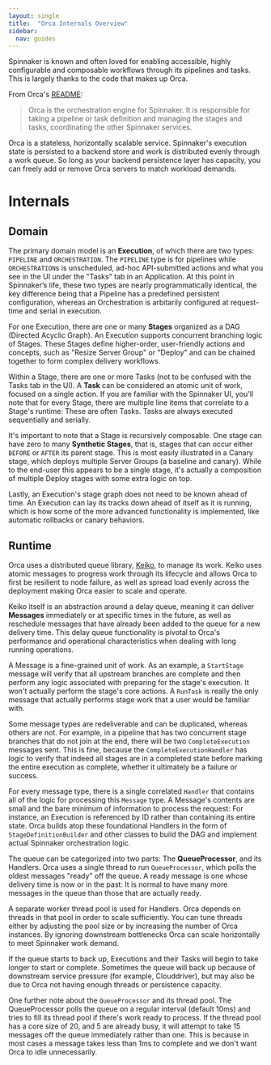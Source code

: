 ```yaml
---
layout: single
title:  "Orca Internals Overview"
sidebar:
  nav: guides
---
```


Spinnaker is known and often loved for enabling accessible, highly configurable and composable workflows through its pipelines and tasks. This is largely thanks to the code that makes up Orca.

From Orca's [README](https://github.com/spinnaker/orca/blob/master/README.md):

> Orca is the orchestration engine for Spinnaker. It is responsible for taking a pipeline or task definition and managing the stages and tasks, coordinating the other Spinnaker services.

Orca is a stateless, horizontally scalable service. Spinnaker's execution state is persisted to a backend store and work is distributed evenly through a work queue. So long as your backend persistence layer has capacity, you can freely add or remove Orca servers to match workload demands.

# Internals

## Domain

The primary domain model is an **Execution**, of which there are two types: `PIPELINE` and `ORCHESTRATION`. The `PIPELINE` type is for pipelines while `ORCHESTRATION`s is unscheduled, ad-hoc API-submitted actions and what you see in the UI under the "Tasks" tab in an Application. At this point in Spinnaker’s life, these two types are nearly programmatically identical, the key difference being that a Pipeline has a predefined persistent configuration, whereas an Orchestration is arbitarily configured at request-time and serial in execution. 

For one Execution, there are one or many **Stages** organized as a DAG (Directed Acyclic Graph). An Execution supports concurrent branching logic of Stages. These Stages define higher-order, user-friendly actions and concepts, such as "Resize Server Group" or "Deploy" and can be chained together to form complex delivery workflows.

Within a Stage, there are one or more Tasks (not to be confused with the Tasks tab in the UI). A **Task** can be considered an atomic unit of work, focused on a single action. If you are familiar with the Spinnaker UI, you'll note that for every Stage, there are multiple line items that correlate to a Stage's runtime: These are often Tasks. Tasks are always executed sequentially and serially. 

It's important to note that a Stage is recursively composable. One stage can have zero to many **Synthetic Stages**, that is, stages that can occur either `BEFORE` or `AFTER` its parent stage. This is most easily illustrated in a Canary stage, which deploys multiple Server Groups (a baseline and canary). While to the end-user this appears to be a single stage, it's actually a composition of multiple Deploy stages with some extra logic on top.

Lastly, an Execution's stage graph does not need to be known ahead of time. An Execution can lay its tracks down ahead of itself as it is running, which is how some of the more advanced functionality is implemented, like automatic rollbacks or canary behaviors.

## Runtime

Orca uses a distributed queue library, [Keiko](http://github.com/spinnaker/keiko), to manage its work. Keiko uses atomic messages to progress work through its lifecycle and allows Orca to first be resilient to node failure, as well as spread load evenly across the deployment making Orca easier to scale and operate.

Keiko itself is an abstraction around a delay queue, meaning it can deliver **Messages** immediately or at specific times in the future, as well as reschedule messages that have already been added to the queue for a new delivery time. This delay queue functionality is pivotal to Orca's performance and operational characteristics when dealing with long running operations.

A Message is a fine-grained unit of work. As an example, a `StartStage` message will verify that all upstream branches are complete and then perform any logic associated with preparing for the stage's execution. It won't actually perform the stage's core actions. A `RunTask` is really the only message that actually performs stage work that a user would be familiar with.

Some message types are redeliverable and can be duplicated, whereas others are not. For example, in a pipeline that has two concurrent stage branches that do not join at the end, there will be two `CompleteExecution` messages sent. This is fine, because the `CompleteExecutionHandler` has logic to verify that indeed all stages are in a completed state before marking the entire execution as complete, whether it ultimately be a failure or success.

For every message type, there is a single correlated `Handler` that contains all of the logic for processing this `Message` type. A Message's contents are small and the bare minimum of information to process the request: For instance, an Execution is referenced by ID rather than containing its entire state. Orca builds atop these foundational Handlers in the form of `StageDefinitionBuilder` and other classes to build the DAG and implement actual Spinnaker orchestration logic.

The queue can be categorized into two parts: The **QueueProcessor**, and its Handlers. Orca uses a single thread to run `QueueProcessor`, which polls the oldest messages "ready" off the queue. A ready message is one whose delivery time is now or in the past: It is normal to have many more messages in the queue than those that are actually ready. 

A separate worker thread pool is used for Handlers. Orca depends on threads in that pool in order to scale sufficiently. You can tune threads either by adjusting the pool size or by increasing the number of Orca instances. By ignoring downstream bottlenecks Orca can scale horizontally to meet Spinnaker work demand.

If the queue starts to back up, Executions and their Tasks will begin to take longer to start or complete. Sometimes the queue will back up because of downstream service pressure (for example, Clouddriver), but may also be due to Orca not having enough threads or persistence capacity.

One further note about the `QueueProcessor` and its thread pool. The QueueProcessor polls the queue on a regular interval (default 10ms) and tries to fill its thread pool if there's work ready to process. If the thread pool has a core size of 20, and 5 are already busy, it will attempt to take 15 messages off the queue immediately rather than one. This is because in most cases a message takes less than 1ms to complete and we don't want Orca to idle unnecessarily.
